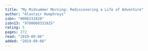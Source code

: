 ```yaml
---
title: "My Midsummer Morning: Rediscovering a Life of Adventure"
author: "Alastair Humphreys"
isbn: "0008331820"
isbn13: "9780008331825"
rating: 5
pages: 272
read: "2019-09-06"
added: "2019-09-06"
---
```


